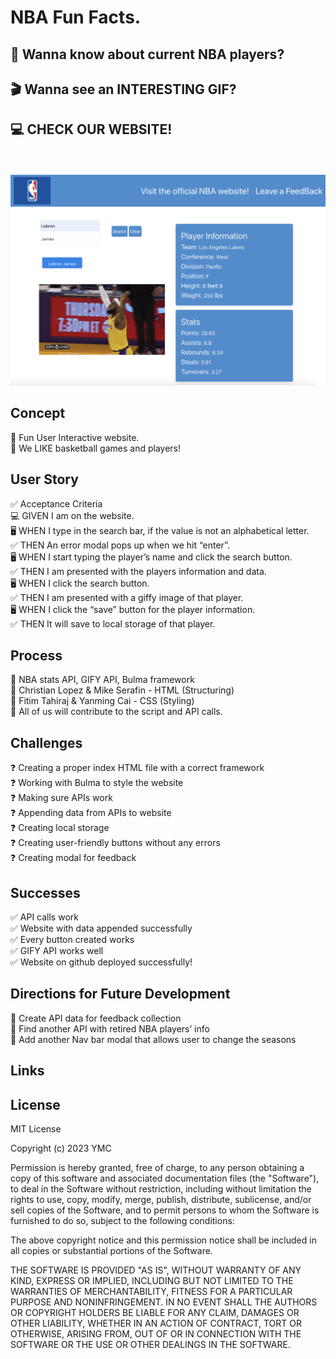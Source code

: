 # NBA Fun Facts.

## 🏀 Wanna know about current NBA players? 
## 🎬 Wanna see an INTERESTING GIF?
## 💻 CHECK OUR WEBSITE!
<br>
<br>
<img src="./assets/screenshot-2.png">

## Concept
🎯 Fun User Interactive website. <br> 🎯 We LIKE basketball games and players!
<br>

## User Story
✅ Acceptance Criteria <br>
💻 GIVEN I am on the website. <br>
🖥 WHEN I type in the search bar, if the value is not an alphabetical letter. <br> 
✅ THEN An error modal pops up when we hit “enter”. <br>
🖥  WHEN  I start typing the player’s name and click the search button. <br>
✅ THEN I am presented with the players information and data. <br> 
🖥  WHEN I click the search button. <br>
✅ THEN I am presented with a giffy image of that player. <br>
🖥  WHEN I click the “save” button for the player information. <br>
✅ THEN It will save to local storage of that player. <br>

## Process
🚨 NBA stats API, GIFY API, Bulma framework <br>
🚨 Christian Lopez & Mike Serafin - HTML (Structuring) <br> 
🚨 Fitim Tahiraj & Yanming Cai - CSS (Styling) <br>
🚨 All of us will contribute to the script and API calls. <br>

## Challenges
❓ Creating a proper index HTML file with a correct framework <br>
❓ Working with Bulma to style the website <br>
❓ Making sure APIs work <br>
❓ Appending data from APIs to website <br>
❓ Creating local storage <br>
❓ Creating user-friendly buttons without any errors <br>
❓ Creating modal for feedback <br>

## Successes
✅ API calls work <br>
✅ Website with data appended successfully <br>
✅ Every button created works <br>
✅ GIFY API works well <br>
✅ Website on github deployed successfully! <br>

## Directions for Future Development
🚀 Create API data for feedback collection <br>
🚀 Find another API with retired NBA players’ info <br>
🚀 Add another Nav bar modal that allows user to change the seasons <br>

## Links

## License

MIT License

Copyright (c) 2023 YMC

Permission is hereby granted, free of charge, to any person obtaining a copy
of this software and associated documentation files (the "Software"), to deal
in the Software without restriction, including without limitation the rights
to use, copy, modify, merge, publish, distribute, sublicense, and/or sell
copies of the Software, and to permit persons to whom the Software is
furnished to do so, subject to the following conditions:

The above copyright notice and this permission notice shall be included in all
copies or substantial portions of the Software.

THE SOFTWARE IS PROVIDED "AS IS", WITHOUT WARRANTY OF ANY KIND, EXPRESS OR
IMPLIED, INCLUDING BUT NOT LIMITED TO THE WARRANTIES OF MERCHANTABILITY,
FITNESS FOR A PARTICULAR PURPOSE AND NONINFRINGEMENT. IN NO EVENT SHALL THE
AUTHORS OR COPYRIGHT HOLDERS BE LIABLE FOR ANY CLAIM, DAMAGES OR OTHER
LIABILITY, WHETHER IN AN ACTION OF CONTRACT, TORT OR OTHERWISE, ARISING FROM,
OUT OF OR IN CONNECTION WITH THE SOFTWARE OR THE USE OR OTHER DEALINGS IN THE
SOFTWARE.
